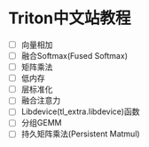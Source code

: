 # Triton中文站教程

* [ ] 向量相加
* [ ] 融合Softmax(Fused Softmax)
* [ ] 矩阵乘法
* [ ] 低内存
* [ ] 层标准化
* [ ] 融合注意力
* [ ] Libdevice(tl_extra.libdevice)函数
* [ ] 分组GEMM
* [ ] 持久矩阵乘法(Persistent Matmul)
